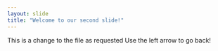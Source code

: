 ```yaml
---
layout: slide
title: "Welcome to our second slide!"
---
```

This is a change to the file as requested
Use the left arrow to go back!
